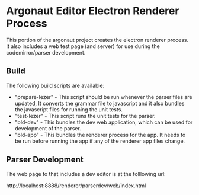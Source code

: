 # Argonaut Editor Electron Renderer Process

This portion of the argonaut project creates the electron renderer process.
It also includes a web test page (and server) for use during the codemirror/parser development.

## Build
The following build scripts are available:

 - "prepare-lezer" - This script should be run whenever the parser files are updated, It converts the grammar file 
   to javascript and it also bundles the javascript files for running the unit tests.
 - "test-lezer" - This script runs the unit tests for the parser.
 - "bld-dev" - This bundles the dev web application, which can be used for development of the parser.
 - "bld-app" - This bundles the renderer process for the app. It needs to be run before running the app if any of the
   renderer app files change.

## Parser Development

The web page to that includes a dev editor is at the folllowing url:

http://localhost:8888/renderer/parserdev/web/index.html
   